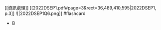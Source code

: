 [[資訊處理]]
[[2022DSEP1.pdf#page=3&rect=36,489,410,595|2022DSEP1, p.3]]
![[2022DSEP1Q6.png]] #flashcard 
- B
<!--ID: 1730701092339-->


